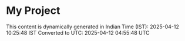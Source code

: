 # My Project

This content is dynamically generated in Indian Time (IST): 2025-04-12 10:25:48 IST
Converted to UTC: 2025-04-12 04:55:48 UTC
